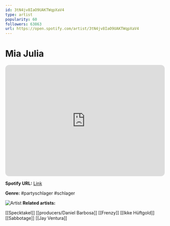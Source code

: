 ```yaml
---
id: 3tN4jv8IaO9UAKTWqpXaV4
type: artist
popularity: 60
followers: 63863
url: https://open.spotify.com/artist/3tN4jv8IaO9UAKTWqpXaV4
---
```

# Mia Julia

<iframe style="border-radius:12px" src="https://open.spotify.com/embed/artist/3tN4jv8IaO9UAKTWqpXaV4" width="100%" height="352" frameBorder="0" allowfullscreen="" allow="autoplay; clipboard-write; encrypted-media; fullscreen; picture-in-picture" loading="lazy"></iframe>

**Spotify URL:** [Link](https://open.spotify.com/artist/3tN4jv8IaO9UAKTWqpXaV4)

**Genre:**  #partyschlager #schlager

![Artist](https://i.scdn.co/image/ab6761610000e5eb9b439c71be7742c1c238dfad)
**Related artists:**

[[Specktakel]]
[[producers/Daniel Barbosa]]
[[Frenzy]]
[[Ikke Hüftgold]]
[[Sabbotage]]
[[Jay Ventura]]
